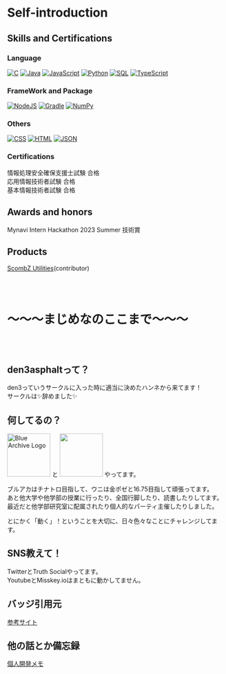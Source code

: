 # Self-introduction

## Skills and Certifications
### Language
[![C](https://custom-icon-badges.herokuapp.com/badge/C-555555.svg?logo=c-in-hexagon&logoColor=white)]()
[![Java](https://custom-icon-badges.herokuapp.com/badge/Java-b07219.svg?logo=Java&logoColor=white)]()
[![JavaScript](https://custom-icon-badges.herokuapp.com/badge/JavaScript-f1e05a.svg?logo=JavaScript&logoColor=white)]()
[![Python](https://custom-icon-badges.herokuapp.com/badge/Python-3572A5.svg?logo=Python&logoColor=white)]()
[![SQL](https://custom-icon-badges.herokuapp.com/badge/SQL-e38c00.svg?logo=SQL&logoColor=white)]()
[![TypeScript](https://custom-icon-badges.herokuapp.com/badge/TypeScript-2b7489.svg?logo=TypeScript&logoColor=white)]()
### FrameWork and Package
[![NodeJS](https://img.shields.io/badge/Node.js-43853D.svg?logo=node.js&logoColor=white)]()
[![Gradle](https://custom-icon-badges.herokuapp.com/badge/Gradle-02303a.svg?logo=Gradle&logoColor=white)]()
[![NumPy](https://custom-icon-badges.herokuapp.com/badge/NumPy-9C8AF9.svg?logo=NumPy&logoColor=white)]()

### Others
[![CSS](https://custom-icon-badges.herokuapp.com/badge/CSS-563d7c.svg?logo=css3)]()
[![HTML](https://custom-icon-badges.herokuapp.com/badge/HTML-e34c26.svg?logo=HTML&logoColor=white)]()
[![JSON](https://custom-icon-badges.herokuapp.com/badge/JSON-292929.svg?logo=JSON&logoColor=white)]()

### Certifications
情報処理安全確保支援士試験 合格  
応用情報技術者試験 合格  
基本情報技術者試験 合格  

## Awards and honors
Mynavi Intern Hackathon 2023 Summer 技術賞  

## Products
[ScombZ Utilities](https://github.com/yudai1204/ScombZ-Utilities)(contributor)


<br>

<br>


# ～～～まじめなのここまで～～～


<br>

<br>


## den3asphaltって？
den3っていうサークルに入った時に適当に決めたハンネから来てます！  
サークルは✨辞めました✨  

## 何してるの？
<p>
<picture>
  <source media="(prefers-color-scheme: dark)" srcset="https://www.yostar.co.jp/images/logo/bluearchive_logo.png">
  <source media="(prefers-color-scheme: light)" srcset="https://webusstatic.yo-star.com/ba2nd_web/prod/dist/img/logo.1b872cbe.svg">
  <img alt="Blue Archive Logo" src="https://webusstatic.yo-star.com/ba2nd_web/prod/dist/img/logo.1b872cbe.svg" height=100px>
</picture>
と
<img src="https://chunithm.sega.jp/storage/top/pc/top_main_logo.png" height=100px>
やってます。  
</p>

ブルアカはチナトロ目指して、ウニは金ポゼと16.75目指して頑張ってます。  
あと他大学や他学部の授業に行ったり、全国行脚したり、読書したりしてます。  
最近だと他学部研究室に配属されたり個人的なパーティ主催したりしました。  

とにかく「動く」！ということを大切に、日々色々なことにチャレンジしてます。

## SNS教えて！
TwitterとTruth Socialやってます。  
YoutubeとMisskey.ioはまともに動かしてません。

## バッジ引用元
[参考サイト](https://qiita.com/SNQ-2001/items/eb5d35d9d09580888a84)

## 他の話とか備忘録
[個人開発メモ](/devMemo.md)
